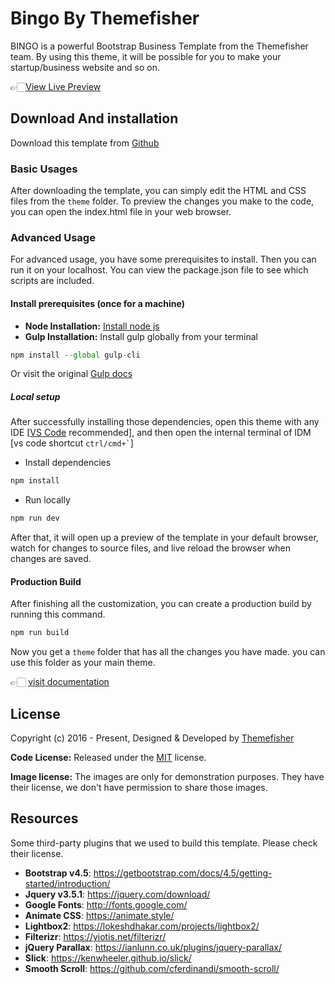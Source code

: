 # Bingo By Themefisher

BINGO is a powerful Bootstrap Business Template from the Themefisher team. By using this theme, it will be possible for you to make your startup/business website and so on.

<!-- demo -->

👉🏻[View Live Preview](https://demo.themefisher.com/themefisher/bingo/)

<!-- download -->
## Download And installation

Download this template from [Github](https://github.com/themefisher/bingo/archive/main.zip)

<!-- installation -->
### Basic Usages

After downloading the template, you can simply edit the HTML and CSS files from the `theme` folder. To preview the changes you make to the code, you can open the index.html file in your web browser.

### Advanced Usage

For advanced usage, you have some prerequisites to install. Then you can run it on your localhost. You can view the package.json file to see which scripts are included.

#### Install prerequisites (once for a machine)

* **Node Installation:** [Install node js](https://nodejs.org/en/download/)
* **Gulp Installation:** Install gulp globally from your terminal

```js
npm install --global gulp-cli
```

Or visit the original [Gulp docs](https://gulpjs.com/docs/en/getting-started/quick-start)

##### Local setup

After successfully installing those dependencies, open this theme with any IDE [[VS Code](https://code.visualstudio.com/) recommended], and then open the internal terminal of IDM [vs code shortcut  <code>ctrl/cmd+\`</code>]

* Install dependencies

```node.js
npm install
```

* Run locally

```node.js
npm run dev
```

After that, it will open up a preview of the template in your default browser, watch for changes to source files, and live reload the browser when changes are saved.

#### Production Build

After finishing all the customization, you can create a production build by running this command.

```node.js
npm run build
```

Now you get a `theme` folder that has all the changes you have made. you can use this folder as your main theme.

👉🏻 [visit documentation](https://docs.themefisher.com/bingo/)

<!-- licence -->
## License

Copyright (c) 2016 - Present, Designed & Developed by [Themefisher](https://themefisher.com)

**Code License:** Released under the [MIT](https://github.com/themefisher/bingo/blob/main/LICENSE) license.

**Image license:** The images are only for demonstration purposes. They have their license, we don't have permission to share those images.

<!-- resources -->
## Resources

Some third-party plugins that we used to build this template. Please check their license.

* **Bootstrap v4.5**: <https://getbootstrap.com/docs/4.5/getting-started/introduction/>
* **Jquery v3.5.1**: <https://jquery.com/download/>
* **Google Fonts**: <http://fonts.google.com/>
* **Animate CSS**: <https://animate.style/>
* **Lightbox2**: <https://lokeshdhakar.com/projects/lightbox2/>
* **Filterizr**: <https://yiotis.net/filterizr/>
* **jQuery Parallax**: <https://ianlunn.co.uk/plugins/jquery-parallax/>
* **Slick**: <https://kenwheeler.github.io/slick/>
* **Smooth Scroll**: <https://github.com/cferdinandi/smooth-scroll/>
